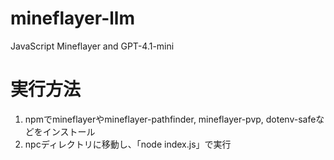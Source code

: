 # mineflayer-llm
JavaScript Mineflayer and GPT-4.1-mini
# 実行方法
1. npmでmineflayerやmineflayer-pathfinder, mineflayer-pvp, dotenv-safeなどをインストール
2. npcディレクトリに移動し、「node index.js」で実行